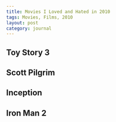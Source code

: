 ```yaml
---
title: Movies I Loved and Hated in 2010
tags: Movies, Films, 2010
layout: post
category: journal
---
```


## Toy Story 3

## Scott Pilgrim

## Inception

## Iron Man 2